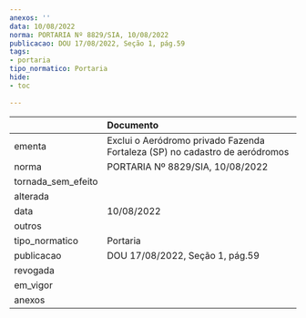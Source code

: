 ```yaml
---
anexos: ''
data: 10/08/2022
norma: PORTARIA Nº 8829/SIA, 10/08/2022
publicacao: DOU 17/08/2022, Seção 1, pág.59
tags:
- portaria
tipo_normatico: Portaria
hide: 
- toc 
 
---
```


|                    | Documento                                                                   |
|:-------------------|:----------------------------------------------------------------------------|
| ementa             | Exclui o Aeródromo privado Fazenda Fortaleza (SP) no cadastro de aeródromos |
| norma              | PORTARIA Nº 8829/SIA, 10/08/2022                                            |
| tornada_sem_efeito |                                                                             |
| alterada           |                                                                             |
| data               | 10/08/2022                                                                  |
| outros             |                                                                             |
| tipo_normatico     | Portaria                                                                    |
| publicacao         | DOU 17/08/2022, Seção 1, pág.59                                             |
| revogada           |                                                                             |
| em_vigor           |                                                                             |
| anexos             |                                                                             |